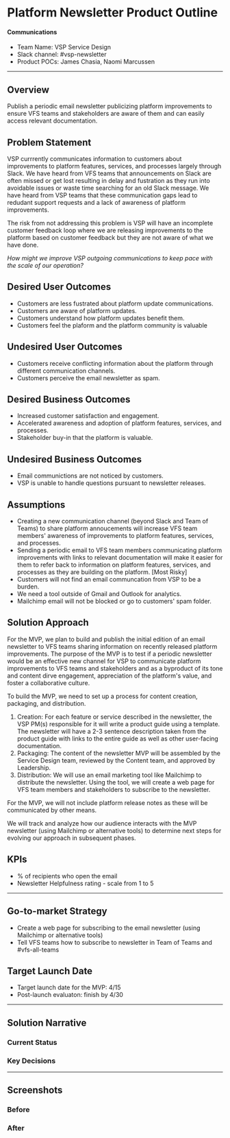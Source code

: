 # Platform Newsletter Product Outline

#### Communications

- Team Name: VSP Service Design
- Slack channel:  #vsp-newsletter
- Product POCs: James Chasia, Naomi Marcussen

------

## Overview

Publish a periodic email newsletter publicizing platform improvements to ensure VFS teams and stakeholders are aware of them and can easily access relevant documentation.

## Problem Statement

VSP currrently communicates information to customers about improvements to platform features, services, and processes  largely through Slack.  We have heard from VFS teams that announcements on Slack are often missed or get lost resulting in delay and fustration as they run into avoidable issues or waste time searching for an old Slack message.  We have heard from VSP teams that these communication gaps lead to redudant support requests and a lack of awareness of platform improvements.

The risk from not addressing this problem is VSP will have an incomplete customer feedback loop where we are releasing improvements to the platform based on customer feedback but they are not aware of what we have done.

*How might we improve VSP outgoing communications to keep pace with the scale of our operation?* 

## Desired User Outcomes

- Customers are less fustrated about platform update communications.
- Customers are aware of platform updates. 
- Customers understand how platform updates benefit them.
- Customers feel the plaform and the platform community is valuable

## Undesired User Outcomes

- Customers receive conflicting information about the platform through different communication channels.
- Customers perceive the email newsletter as spam.

## Desired Business Outcomes

- Increased customer satisfaction and engagement.
- Accelerated awareness and adoption of platform features, services, and processes.
- Stakeholder buy-in that the platform is valuable.

## Undesired Business Outcomes

- Email communictions are not noticed by customers.
- VSP is unable to handle questions pursuant to newsletter releases.

## Assumptions

- Creating a new communication channel (beyond Slack and Team of Teams) to share platform annoucements will increase  VFS team members' awareness of improvements to platform features, services, and processes.
- Sending a periodic email to VFS team members communicating platform improvements with links to relevant documentation will make it easier for them to refer back to information on platform features, services, and processes  as they are building on the platform. [Most Risky]
- Customers will not find an email communcation from VSP to be a burden.
- We need a tool outside of Gmail and Outlook for analytics.
- Mailchimp email will not be blocked or go to customers' spam folder.

## Solution Approach

For the MVP, we plan to build and publish the initial edition of an email newsletter to VFS teams sharing information on recently released platform improvements.  The purpose of the MVP is to test if a periodic newsletter would be an effective new channel for VSP to communicate platform improvements to VFS teams and stakeholders and as a byproduct of its tone and content dirve engagement, appreciation of the platform's value, and foster a collaborative culture. 

To build the MVP, we need to set up a process for content creation, packaging, and distribution.

1. Creation: For each feature or service described in the newsletter, the VSP PM(s) responsible for it will write a product guide using a template.  The newsletter will have a 2-3 sentence description taken from the product guide with links to the entire guide as well as other user-facing documentation.
2. Packaging: The content of the newsletter MVP will be assembled by the Service Design team, reviewed by the Content team, and approved by Leadership.
3. Distribution: We will use an email marketing tool like Mailchimp to distribute the newsletter.  Using the tool, we will create a web page for VFS team members and stakeholders to subscribe to the newsletter.

For the MVP, we will not include platform release notes as these will be communicated by other means.

We will track and analyze how our audience interacts with the MVP newsletter (using Mailchimp or alternative tools) to determine next steps for evolving our approach in subsequent phases.

## KPIs

- % of recipients who open the email
- Newsletter Helpfulness rating - scale from 1 to 5

------

## Go-to-market Strategy

- Create a web page for subscribing to the email newsletter (using Mailchimp or alternative tools)
- Tell VFS teams how to subscribe to newsletter in Team of Teams and #vfs-all-teams

## Target Launch Date

- Target launch date for the MVP: 4/15
- Post-launch evaluaton: finish by 4/30

------

## Solution Narrative

### Current Status

### Key Decisions

------

## Screenshots

### Before

### After
